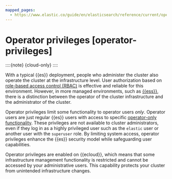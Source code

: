 ```yaml
---
mapped_pages:
  - https://www.elastic.co/guide/en/elasticsearch/reference/current/operator-privileges.html
---
```


# Operator privileges [operator-privileges]

::::{note} 
{cloud-only}
::::


With a typical {{es}} deployment, people who administer the cluster also operate the cluster at the infrastructure level. User authorization based on [role-based access control (RBAC)](user-roles.md) is effective and reliable for this environment. However, in more managed environments, such as [{{ess}}](https://cloud.elastic.co/registration?page=docs&placement=docs-body), there is a distinction between the operator of the cluster infrastructure and the administrator of the cluster.

Operator privileges limit some functionality to operator users *only*. Operator users are just regular {{es}} users with access to specific [operator-only functionality](operator-only-functionality.md). These privileges are not available to cluster administrators, even if they log in as a highly privileged user such as the `elastic` user or another user with the `superuser` role. By limiting system access, operator privileges enhance the {{es}} security model while safeguarding user capabilities.

Operator privileges are enabled on {{ecloud}}, which means that some infrastructure management functionality is restricted and cannot be accessed by your administrative users. This capability protects your cluster from unintended infrastructure changes.





